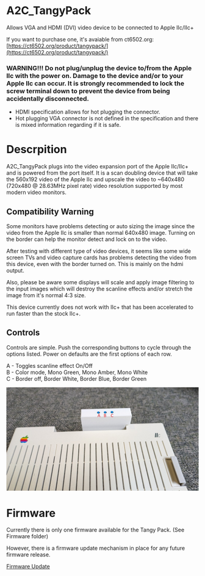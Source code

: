 # A2C_TangyPack
Allows VGA and HDMI (DVI) video device to be connected to Apple IIc/IIc+ 

If you want to purchase one, it's avaiable from ct6502.org: [https://ct6502.org/product/tangypack/](https://ct6502.org/product/tangypack/)

### WARNING!!!  Do not plug/unplug the device to/from the Apple IIc with the power on.  Damage to the device and/or to your Apple IIc can occur.  It is strongly recommended to lock the screw terminal down to prevent the device from being accidentally disconnected. 

* HDMI specification allows for hot plugging the connector.  
* Hot plugging VGA connector is not defined in the specification and there is mixed information regarding if it is safe.


# Descrpition
A2C_TangyPack plugs into the video expansion port of the Apple IIc/IIc+ and is powered from the port itself.  It is a scan doubling device that will take the 560x192 video of the Apple IIc and upscale the video to ~640x480 (720x480 @ 28.63MHz pixel rate) video resolution supported by most modern video monitors. 

## Compatibility Warning
Some monitors have problems detecting or auto sizing the image since the video from the Apple IIc is smaller than normal 640x480 image.  Turning on the border can help the monitor detect and lock on to the video.

After testing with different type of video devices, it seems like some wide screen TVs and video capture cards has problems detecting the video from this device, even with the border turned on.  This is mainly on the hdmi output.  

Also, please be aware some displays will scale and apply image filtering to the input images which will destroy the scanline effects and/or stretch the image from it's normal 4:3 size.

This device currently does not work with IIc+ that has been accelerated to run faster than the stock IIc+.

## Controls
Controls are simple.  Push the corresponding buttons to cycle through the options listed. Power on defaults are the first options of each row.  
  
  A - Toggles scanline effect On/Off  
  B - Color mode, Mono Green, Mono Amber, Mono White  
  C - Border off, Border White, Border Blue, Border Green  
  
![Front_View](./Images/front_view_buttons.jpg)

# Firmware
Currently there is only one firmware available for the Tangy Pack.  (See Firmware folder)  

However, there is a firmware update mechanism in place for any future firmware release. 

[Firmware Update](./Firmware/Firmware.md)
